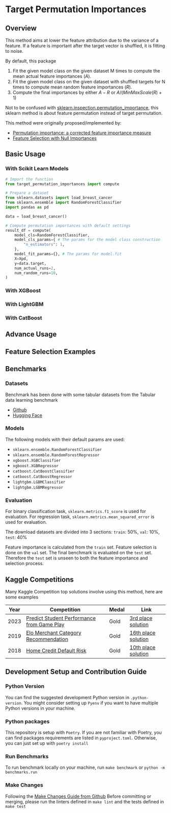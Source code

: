 # Target Permutation Importances

## Overview
This method aims at lower the feature attribution due to the variance of a feature.
If a feature is important after the target vector is shuffled, it is fitting to noise.

By default, this package 

1. Fit the given model class on the given dataset M times to compute the mean actual feature importances ($A$).
2. Fit the given model class on the given dataset with shuffled targets for N times to compute mean random feature importances ($R$).
3. Compute the final importances by either $A - R$ or $A / (MinMaxScale(R) + 1)$

Not to be confused with [sklearn.inspection.permutation_importance](https://scikit-learn.org/stable/modules/generated/sklearn.inspection.permutation_importance.html#sklearn.inspection.permutation_importance),
this sklearn method is about feature permutation instead of target permutation.

This method were originally proposed/implemented by:
- [Permutation importance: a corrected feature importance measure](https://academic.oup.com/bioinformatics/article/26/10/1340/193348)
- [Feature Selection with Null Importances
](https://www.kaggle.com/code/ogrellier/feature-selection-with-null-importances/notebook)


## Basic Usage

### With Scikit Learn Models

```python
# Import the function
from target_permutation_importances import compute

# Prepare a dataset
from sklearn.datasets import load_breast_cancer
from sklearn.ensemble import RandomForestClassifier
import pandas as pd

data = load_breast_cancer()

# Compute permutation importances with default settings
result_df = compute(
    model_cls=RandomForestClassifier,
    model_cls_params={ # The params for the model class construction
        "n_estimators": 1,
    },
    model_fit_params={}, # The params for model.fit
    X=Xpd,
    y=data.target,
    num_actual_runs=2,
    num_random_runs=10,
)
```

### With XGBoost

### With LightGBM

### With CatBoost

## Advance Usage

## Feature Selection Examples

## Benchmarks

### Datasets
Benchmark has been done with some tabular datasets from the Tabular data learning benchmark
- [Github](https://github.com/LeoGrin/tabular-benchmark/tree/main)
- [Hugging Face](https://huggingface.co/datasets/inria-soda/tabular-benchmark)

### Models
The following models with their default params are used:
- `sklearn.ensemble.RandomForestClassifier`
- `sklearn.ensemble.RandomForestRegressor`
- `xgboost.XGBClassifier`
- `xgboost.XGBRegressor`
- `catboost.CatBoostClassifier`
- `catboost.CatBoostRegressor`
- `lightgbm.LGBMClassifier`
- `lightgbm.LGBMRegressor`

### Evaluation
For binary classification task, `sklearn.metrics.f1_score` is used for evaluation.
For regression task, `sklearn.metrics.mean_squared_error` is used for evaluation.

The download datasets are divided into 3 sections: `train`: 50%, `val`: 10%, `test`: 40%

Feature importance is calculated from the `train` set. Feature selection is done on the `val` set. 
The final benchmark is evaluated on the `test` set. Therefore the `test` set is unseen to both the feature importance and selection process.

## Kaggle Competitions
Many Kaggle Competition top solutions involve using this method, here are some examples

| Year | Competition                                                                                                                  | Medal | Link                                                                                                                                        |
| ---- | ---------------------------------------------------------------------------------------------------------------------------- | ----- | ------------------------------------------------------------------------------------------------------------------------------------------- |
| 2023 | [Predict Student Performance from Game Play](https://www.kaggle.com/competitions/predict-student-performance-from-game-play) | Gold  | [3rd place solution](https://www.kaggle.com/competitions/predict-student-performance-from-game-play/discussion/420235)                      |
| 2019 | [Elo Merchant Category Recommendation](https://www.kaggle.com/competitions/elo-merchant-category-recommendation/overview)    | Gold  | [16th place solution]([-play/discussion/420235](https://www.kaggle.com/competitions/elo-merchant-category-recommendation/discussion/82166)) |
| 2018 | [Home Credit Default Risk](https://www.kaggle.com/competitions/home-credit-default-risk/overview)                            | Gold  | [10th place solution](https://www.kaggle.com/competitions/home-credit-default-risk/discussion/64598)                                        |


## Development Setup and Contribution Guide
### Python Version
You can find the suggested development Python version in `.python-version`.
You might consider setting up `Pyenv` if you want to have multiple Python versions in your machine.

### Python packages
This repository is setup with `Poetry`. If you are not familiar with Poetry, you can find packages requirements are listed in `pyproject.toml`. 
Otherwise, you can just set up with `poetry install`

### Run Benchmarks
To run benchmark locally on your machine, run `make benchmark` or `python -m benchmarks.run`

### Make Changes
Following the [Make Changes Guide from Github](https://github.com/github/docs/blob/main/CONTRIBUTING.md#make-changes)
Before committing or merging, please run the linters defined in `make lint` and the tests defined in `make test`

